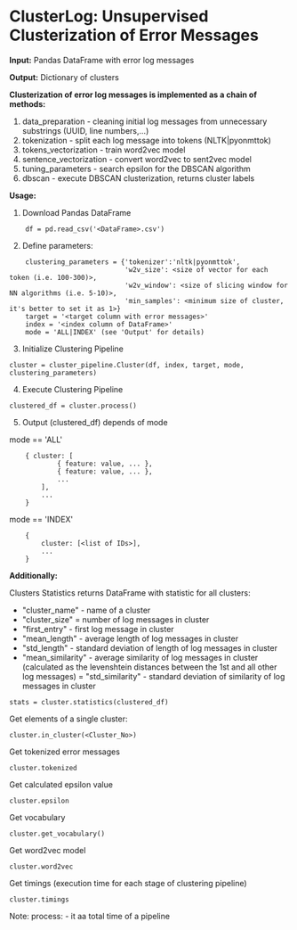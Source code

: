 # ClusterLog: Unsupervised Clusterization of Error Messages

**Input:**
   Pandas DataFrame with error log messages

**Output:**
   Dictionary of clusters

**Clusterization of error log messages is implemented as a chain of methods:**

1. data_preparation - cleaning initial log messages from unnecessary substrings (UUID, line numbers,...)
2. tokenization - split each log message into tokens (NLTK|pyonmttok)
3. tokens_vectorization - train word2vec model
4. sentence_vectorization - convert word2vec to sent2vec model
5. tuning_parameters - search epsilon for the DBSCAN algorithm
6. dbscan - execute DBSCAN clusterization, returns cluster labels

**Usage:**

1) Download Pandas DataFrame
```
    df = pd.read_csv('<DataFrame>.csv')
```
2) Define parameters:
```
    clustering_parameters = {'tokenizer':'nltk|pyonmttok',
                             'w2v_size': <size of vector for each token (i.e. 100-300)>,
                             'w2v_window': <size of slicing window for NN algorithms (i.e. 5-10)>,
                             'min_samples': <minimum size of cluster, it's better to set it as 1>}
    target = '<target column with error messages>'
    index = '<index column of DataFrame>'
    mode = 'ALL|INDEX' (see 'Output' for details)
```


3) Initialize Clustering Pipeline
```
cluster = cluster_pipeline.Cluster(df, index, target, mode, clustering_parameters)
```

4) Execute Clustering Pipeline
```
clustered_df = cluster.process()
```

5) Output (clustered_df) depends of mode

mode == 'ALL'
```
    { cluster: [
            { feature: value, ... },
            { feature: value, ... },
            ...
        ],
        ...
    }
```

mode == 'INDEX'
```
    {
        cluster: [<list of IDs>],
        ...
    }
```

**Additionally:**

Clusters Statistics returns DataFrame with statistic for all clusters:
- "cluster_name" - name of a cluster
- "cluster_size" = number of log messages in cluster
- "first_entry" - first log message in cluster
- "mean_length" - average length of log messages in cluster
- "std_length" - standard deviation of length of log messages in cluster
- "mean_similarity" - average similarity of log messages in cluster
(calculated as the levenshtein distances between the 1st and all other log messages)
= "std_similarity" - standard deviation of similarity of log messages in cluster
```
stats = cluster.statistics(clustered_df)
```

Get elements of a single cluster:
```
cluster.in_cluster(<Cluster_No>)
```

Get tokenized error messages
```
cluster.tokenized
```

Get calculated epsilon value
```
cluster.epsilon
```

Get vocabulary
```
cluster.get_vocabulary()
```

Get word2vec model
```
cluster.word2vec
```

Get timings (execution time for each stage of clustering pipeline)
```
cluster.timings
```
Note: process: <time> - it aa total time of a pipeline
